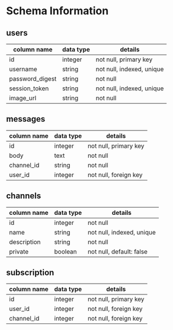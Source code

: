 # Schema Information

## users
column name     | data type | details
----------------|-----------|-----------------------
id              | integer   | not null, primary key
username        | string    | not null, indexed, unique
password_digest | string    | not null
session_token   | string    | not null, indexed, unique
image_url       | string    | not null

## messages
column name | data type | details
------------|-----------|-----------------------
id          | integer   | not null, primary key
body        | text      | not null
channel_id  | string    | not null
user_id     | integer   | not null, foreign key

## channels
column name | data type | details
------------|-----------|-----------------------
id          | integer   | not null
name        | string    | not null, indexed, unique
description | string    | not null
private     | boolean   | not null, default: false

## subscription
column name | data type | details
------------|-----------|-----------------------
id          | integer   | not null, primary key
user_id     | integer   | not null, foreign key
channel_id  | integer   | not null, foreign key
